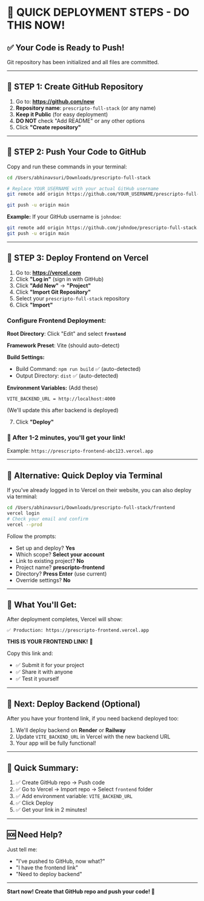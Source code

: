 # 🚀 QUICK DEPLOYMENT STEPS - DO THIS NOW!

## ✅ Your Code is Ready to Push!

Git repository has been initialized and all files are committed.

---

## 📝 **STEP 1: Create GitHub Repository**

1. Go to: **https://github.com/new**
2. **Repository name**: `prescripto-full-stack` (or any name)
3. **Keep it Public** (for easy deployment)
4. **DO NOT** check "Add README" or any other options
5. Click **"Create repository"**

---

## 📝 **STEP 2: Push Your Code to GitHub**

Copy and run these commands in your terminal:

```bash
cd /Users/abhinavsuri/Downloads/prescripto-full-stack

# Replace YOUR_USERNAME with your actual GitHub username
git remote add origin https://github.com/YOUR_USERNAME/prescripto-full-stack.git

git push -u origin main
```

**Example:** If your GitHub username is `johndoe`:
```bash
git remote add origin https://github.com/johndoe/prescripto-full-stack.git
git push -u origin main
```

---

## 📝 **STEP 3: Deploy Frontend on Vercel**

1. Go to: **https://vercel.com**
2. Click **"Log in"** (sign in with GitHub)
3. Click **"Add New"** → **"Project"**
4. Click **"Import Git Repository"**
5. Select your `prescripto-full-stack` repository
6. Click **"Import"**

### Configure Frontend Deployment:

**Root Directory**: Click "Edit" and select **`frontend`**

**Framework Preset**: Vite (should auto-detect)

**Build Settings:**
- Build Command: `npm run build` ✅ (auto-detected)
- Output Directory: `dist` ✅ (auto-detected)

**Environment Variables:** (Add these)
```
VITE_BACKEND_URL = http://localhost:4000
```
(We'll update this after backend is deployed)

7. Click **"Deploy"**

### 🎉 After 1-2 minutes, you'll get your link!

Example: `https://prescripto-frontend-abc123.vercel.app`

---

## 📝 **Alternative: Quick Deploy via Terminal**

If you've already logged in to Vercel on their website, you can also deploy via terminal:

```bash
cd /Users/abhinavsuri/Downloads/prescripto-full-stack/frontend
vercel login
# Check your email and confirm
vercel --prod
```

Follow the prompts:
- Set up and deploy? **Yes**
- Which scope? **Select your account**
- Link to existing project? **No**
- Project name? **prescripto-frontend**
- Directory? **Press Enter** (use current)
- Override settings? **No**

---

## 🎯 **What You'll Get:**

After deployment completes, Vercel will show:

```
✅ Production: https://prescripto-frontend.vercel.app
```

**THIS IS YOUR FRONTEND LINK!** 🎉

Copy this link and:
- ✅ Submit it for your project
- ✅ Share it with anyone
- ✅ Test it yourself

---

## 🔄 **Next: Deploy Backend (Optional)**

After you have your frontend link, if you need backend deployed too:

1. We'll deploy backend on **Render** or **Railway**
2. Update `VITE_BACKEND_URL` in Vercel with the new backend URL
3. Your app will be fully functional!

---

## 📌 **Quick Summary:**

1. ✅ Create GitHub repo → Push code
2. ✅ Go to Vercel → Import repo → Select `frontend` folder
3. ✅ Add environment variable: `VITE_BACKEND_URL`
4. ✅ Click Deploy
5. ✅ Get your link in 2 minutes!

---

## 🆘 **Need Help?**

Just tell me:
- "I've pushed to GitHub, now what?"
- "I have the frontend link"
- "Need to deploy backend"

---

**Start now! Create that GitHub repo and push your code! 🚀**
